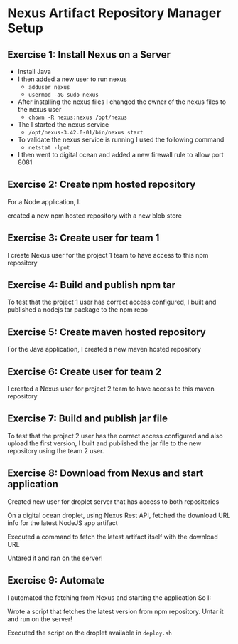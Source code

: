 # Nexus Artifact Repository Manager Setup

## Exercise 1: Install Nexus on a Server

- Install Java
- I then added a new user to run nexus
    - ```adduser nexus```
    - ```usermod -aG sudo nexus```
- After installing the nexus files I changed the owner of the nexus files to the nexus user
    - ```chown -R nexus:nexus /opt/nexus```
- The I started the nexus service
    - ```/opt/nexus-3.42.0-01/bin/nexus start```
- To validate the nexus service is running I used the following command
    - ```netstat -lpnt```
- I then went to digital ocean and added a new firewall rule to allow port 8081

## Exercise 2: Create npm hosted repository

For a Node application, I:

created a new npm hosted repository with a new blob store

## Exercise 3: Create user for team 1

I create Nexus user for the project 1 team to have access to this npm repository

## Exercise 4: Build and publish npm tar

To test that the project 1 user has correct access configured, I built and published a nodejs tar package to the npm repo

## Exercise 5: Create maven hosted repository

For the Java application, I created a new maven hosted repository

## Exercise 6: Create user for team 2

I created a Nexus user for project 2 team to have access to this maven repository

## Exercise 7: Build and publish jar file

To test that the project 2 user has the correct access configured and also upload the first version, I built and published the jar file to the new repository using the team 2 user.


## Exercise 8: Download from Nexus and start application

Created new user for droplet server that has access to both repositories

On a digital ocean droplet, using Nexus Rest API, fetched the download URL info for the latest NodeJS app artifact

Executed a command to fetch the latest artifact itself with the download URL

Untared it and ran on the server!




## Exercise 9: Automate

I automated the fetching from Nexus and starting the application So I:

Wrote a script that fetches the latest version from npm repository. Untar it and run on the server!

Executed the script on the droplet
available in `deploy.sh`
